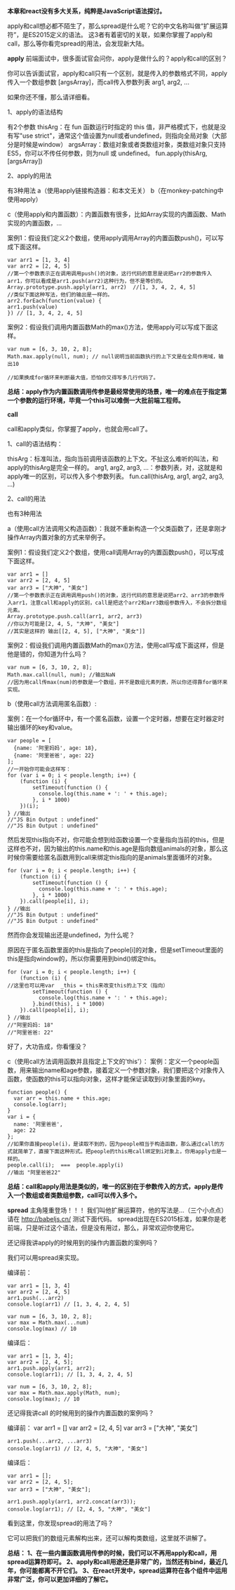 **本章和react没有多大关系，纯粹是JavaScript语法探讨。**

apply和call想必都不陌生了，那么spread是什么呢？它的中文名称叫做“扩展运算符”，是ES2015定义的语法。
这3者有着密切的关联，如果你掌握了apply和call，那么等你看完spread的用法，会发现新大陆。

**apply**
前端面试中，很多面试官会问你，apply是做什么的？apply和call的区别？

你可以告诉面试官，apply和call只有一个区别，就是传入的参数格式不同，apply传入一个数组参数 [argsArray]，而call传入参数列表 arg1, arg2, ...

如果你还不懂，那么请详细看。

1、apply的语法结构

有2个参数
thisArg：在 fun 函数运行时指定的 this 值，非严格模式下，也就是没有写"use strict"，通常这个值设置为null或者undefined，则指向全局对象（大部分是时候是window）
argsArray：数组对象或者类数组对象，类数组对象只支持ES5，你可以不传任何参数，则为null 或 undefined。
fun.apply(thisArg, [argsArray])

2、apply的用法

有3种用法
a（使用apply链接构造器：和本文无关）
b（在monkey-patching中使用apply）

c（使用apply和内置函数）：内置函数有很多，比如Array实现的内置函数、Math实现的内置函数，...

案例1：假设我们定义2个数组，使用apply调用Array的内置函数push()，可以写成下面这样。

    var arr1 = [1, 3, 4]
    var arr2 = [2, 4, 5]
    //第一个参数表示正在调用调用push()的对象，这行代码的意思是说把arr2的参数传入arr1，你可以看成是arr1.push(arr2)这种行为，但不是等价的。
    Array.prototype.push.apply(arr1, arr2)  //[1, 3, 4, 2, 4, 5]
    //类似下面这种写法，他们的输出是一样的。
    arr2.forEach(function(value) {
    arr1.push(value)
    }) // [1, 3, 4, 2, 4, 5]

案例2：假设我们调用内置函数Math的max()方法，使用apply可以写成下面这样。

    var num = [6, 3, 10, 2, 8];
    Math.max.apply(null, num); // null说明当前函数执行的上下文是在全局作用域，输出10
    
    //如果换成for循环来判断最大值，恐怕你又得写多几行代码了。

**总结：apply作为内置函数调用传参是最经常使用的场景，唯一的难点在于指定第一个参数的运行环境，毕竟一个this可以难倒一大批前端工程师。**

**call**

call和apply类似，你掌握了apply，也就会用call了。

1、call的语法结构：

thisArg：标准叫法，指向当前调用该函数的上下文。不扯这么难听的叫法，和apply的thisArg是完全一样的。
arg1, arg2, arg3, ...：参数列表，对，这就是和apply唯一的区别，可以传入多个参数列表。
fun.call(thisArg, arg1, arg2, arg3, ...)

2、call的用法

也有3种用法

a（使用call方法调用父构造函数）：我就不重新构造一个父类函数了，还是拿刚才操作Array内置对象的方式来举例子。

案例1：假设我们定义2个数组，使用call调用Array的内置函数push()，可以写成下面这样。

    var arr1 = []
    var arr2 = [2, 4, 5]
    var arr3 = ["大神", "美女"]
    //第一个参数表示正在调用调用push()的对象，这行代码的意思是说把arr2、arr3的参数传入arr1，注意call和apply的区别，call是把这个arr2和arr3数组参数传入，不会拆分数组元素。
    Array.prototype.push.call(arr1, arr2, arr3)  
    //你以为可能是[2, 4, 5, "大神", "美女"]
    //其实是这样的 输出[[2, 4, 5], ["大神", "美女"]]

案例2：假设我们调用内置函数Math的max()方法，使用call写成下面这样，但是他是错的，你知道为什么吗？

    var num = [6, 3, 10, 2, 8];
    Math.max.call(null, num); //输出NaN
    //因为用call传max(num)的参数是一个数组，并不是数组元素列表，所以你还得靠for循环来实现。

b（使用call方法调用匿名函数）:

案例：在一个for循环中，有一个匿名函数，设置一个定时器，想要在定时器定时输出循环的key和value。

    var people = [
      {name: '阿里妈妈', age: 18},
      {name: '阿里爸爸', age: 22}
    ];
    //一开始你可能会这样写：
    for (var i = 0; i < people.length; i++) {
        (function (i) { 
            setTimeout(function () { 
              console.log(this.name + ': ' + this.age); 
            }, i * 1000)
        })(i);
    } //输出 
    //"JS Bin Output : undefined"
    //"JS Bin Output : undefined"

然后发现this指向不对，你可能会想到给函数设置一个变量指向当前的this，但是这样也不对，因为输出的this.name和this.age是指向数组animals的对象，那么这时候你需要给匿名函数用到call来绑定this指向的是animals里面循环的对象。

    for (var i = 0; i < people.length; i++) {
        (function (i) { 
            setTimeout(function () { 
              console.log(this.name + ': ' + this.age); 
            }, i * 1000)
        }).call(people[i], i);
    } //输出
    //"JS Bin Output : undefined"
    //"JS Bin Output : undefined"

然而你会发现输出还是undefined，为什么呢？

原因在于匿名函数里面的this是指向了people[i]的对象，但是setTimeout里面的this是指向window的，所以你需要用到bind()绑定this。

    for (var i = 0; i < people.length; i++) {
        (function (i) { 
    //这里也可以用var  _this = this来改变this的上下文（指向）
            setTimeout(function () { 
              console.log(this.name + ': ' + this.age); 
            }.bind(this), i * 1000)
        }).call(people[i], i);
    } //输出
    //"阿里妈妈: 18"
    //"阿里爸爸: 22"

好了，大功告成，你看懂没？

c（使用call方法调用函数并且指定上下文的'this'）：
案例：定义一个people函数，用来输出name和age参数，接着定义一个参数对象，我们要把这个对象传入函数，使函数的this可以指向i对象，这样才能保证读取到i对象里面的key。

    function people() {
      var arr = this.name + this.age;
      console.log(arr);
    }
    var i = {
      name: '阿里爸爸', 
      age: 22
    };
    //如果你直接people(i)，是读取不到的，因为people相当于构造函数，那么通过call的方式就简单了，直接下面这种形式。把people的this用call绑定到i对象上，你用apply也是一样的。
    people.call(i);  ===  people.apply(i)
    //输出 "阿里爸爸22"

**总结：call和apply用法是类似的，唯一的区别在于参数传入的方式，apply是传入一个数组或者类数组参数，call可以传入多个。**

**spread**
主角隆重登场！！！
我们叫他扩展运算符，他的写法是...（三个小点点）
请在 http://babeljs.cn/ 测试下面代码。
spread出现在ES2015标准，如果你是老前端，只是听过这个语法，但是没有用过，那么，非常欢迎你使用它。

还记得我讲apply的时候用到的操作内置函数的案例吗？

我们可以用spread来实现。

编译前：

    var arr1 = [1, 3, 4]
    var arr2 = [2, 4, 5]
    arr1.push(...arr2)
    console.log(arr1) // [1, 3, 4, 2, 4, 5]
    
    var num = [6, 3, 10, 2, 8];
    var max = Math.max(...num)
    console.log(max) // 10
    
编译后：

    var arr1 = [1, 3, 4];
    var arr2 = [2, 4, 5];
    arr1.push.apply(arr1, arr2);
    console.log(arr1); // [1, 3, 4, 2, 4, 5]
    
    var num = [6, 3, 10, 2, 8];
    var max = Math.max.apply(Math, num);
    console.log(max); // 10

还记得我讲call 的时候用到的操作内置函数的案例吗？

编译前：
    var arr1 = []
    var arr2 = [2, 4, 5]
    var arr3 = ["大神", "美女"]
    
    arr1.push(...arr2, ...arr3)
    console.log(arr1) // [2, 4, 5, "大神", "美女"]
编译后：

    var arr1 = [];
    var arr2 = [2, 4, 5];
    var arr3 = ["大神", "美女"];
    
    arr1.push.apply(arr1, arr2.concat(arr3));
    console.log(arr1); // [2, 4, 5, "大神", "美女"]

看到这里，你发现spread的用法了吗？

它可以把我们的数组元素解构出来，还可以解构类数组，这里就不讲解了。

**总结：
1、在一些内置函数调用传参的时候，我们可以不再用apply和call，用spread运算符即可。
2、apply和call用途还是非常广的，当然还有bind，最近几年，你可能都离不开它们。
3、在react开发中，spread运算符在各个组件中运用非常广泛，你可以更加详细的了解它。**

